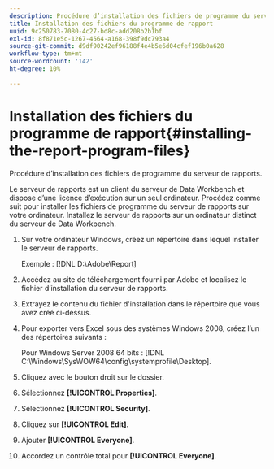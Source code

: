 ```yaml
---
description: Procédure d’installation des fichiers de programme du serveur de rapports.
title: Installation des fichiers du programme de rapport
uuid: 9c250783-7080-4c27-bd8c-add208b2b1bf
exl-id: 8f871e5c-1267-4564-a168-398f9dc793a4
source-git-commit: d9df90242ef96188f4e4b5e6d04cfef196b0a628
workflow-type: tm+mt
source-wordcount: '142'
ht-degree: 10%

---
```


# Installation des fichiers du programme de rapport{#installing-the-report-program-files}

Procédure d’installation des fichiers de programme du serveur de rapports.

Le serveur de rapports est un client du serveur de Data Workbench et dispose d’une licence d’exécution sur un seul ordinateur. Procédez comme suit pour installer les fichiers de programme du serveur de rapports sur votre ordinateur. Installez le serveur de rapports sur un ordinateur distinct du serveur de Data Workbench.

1. Sur votre ordinateur Windows, créez un répertoire dans lequel installer le serveur de rapports.

   Exemple : [!DNL D:\Adobe\Report]

1. Accédez au site de téléchargement fourni par Adobe et localisez le fichier d’installation du serveur de rapports.
1. Extrayez le contenu du fichier d&#39;installation dans le répertoire que vous avez créé ci-dessus.
1. Pour exporter vers Excel sous des systèmes Windows 2008, créez l’un des répertoires suivants :

   Pour Windows Server 2008 64 bits : [!DNL C:\Windows\SysWOW64\config\systemprofile\Desktop].

1. Cliquez avec le bouton droit sur le dossier.
1. Sélectionnez **[!UICONTROL Properties]**.
1. Sélectionnez **[!UICONTROL Security]**.
1. Cliquez sur **[!UICONTROL Edit]**.
1. Ajouter **[!UICONTROL Everyone]**.
1. Accordez un contrôle total pour **[!UICONTROL Everyone]**.
